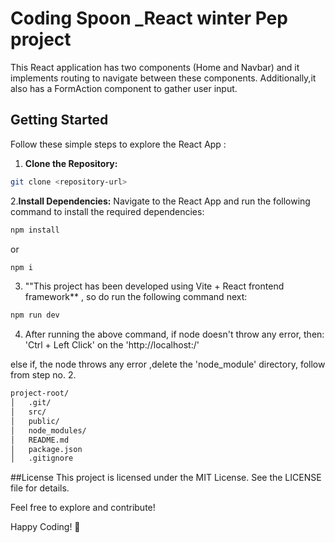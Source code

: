 # Coding Spoon _React winter Pep project

This React application has two components (Home and Navbar) and it implements routing to navigate between these components. Additionally,it also has a FormAction component to gather user input.

## Getting Started
Follow these simple steps to explore the React App :

1. **Clone the Repository:**

```bash
git clone <repository-url>
```


2.**Install Dependencies:** Navigate to the React App and run the following command to install the required dependencies:

```bash
npm install
```

or

```bash
npm i
```


3. ""This project has been developed using Vite + React frontend framework** , so do run the following command next:

```bash
npm run dev
```

4. After running the above command, if node doesn't throw any error, then: 'Ctrl + Left Click' on the 'http://localhost:<port no.>/' 

else if, the node throws any error ,delete the 'node_module' directory, follow  from step no. 2.


```bash
project-root/
│   .git/
│   src/
│   public/
│   node_modules/
│   README.md
│   package.json
│   .gitignore
```

##License
This project is licensed under the MIT License. See the LICENSE file for details.

Feel free to explore and contribute!

Happy Coding! 🚀
